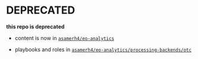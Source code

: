 DEPRECATED
==========

**this repo is deprecated**
 
- content is now in [`asamerh4/eo-analytics`](https://github.com/asamerh4/eo-analytics)

- playbooks and roles in [`asamerh4/eo-analytics/processing-backends/otc`](https://github.com/asamerh4/eo-analytics/tree/master/processing-backends/otc)